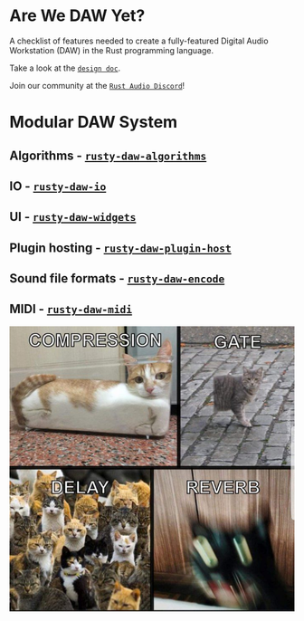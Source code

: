 # Are We DAW Yet?
A checklist of features needed to create a fully-featured Digital Audio Workstation (DAW) in the Rust programming language.

Take a look at the [`design doc`].

Join our community at the [`Rust Audio Discord`]!

# Modular DAW System

## Algorithms - [`rusty-daw-algorithms`]
## IO - [`rusty-daw-io`]
## UI - [`rusty-daw-widgets`]
## Plugin hosting - [`rusty-daw-plugin-host`]
## Sound file formats - [`rusty-daw-encode`]
## MIDI - [`rusty-daw-midi`]

<img src="/images/dank_meme.jpg">

[`tuix`]: https://github.com/geom3trik/tuix
[`iced`]: https://github.com/hecrj/iced
[`egui`]: https://github.com/emilk/egui
[`Rust Audio Discord`]: https://discord.com/channels/590254806208217089/590283781806620672
[`rusty-daw-algorithms`]: https://github.com/RustyDAW/rusty-daw-algorithms
[`rusty-daw-io`]: https://github.com/RustyDAW/rusty-daw-io
[`rusty-daw-plugin-host`]: https://github.com/RustyDAW/rusty-daw-plugin-host
[`rusty-daw-encode`]: https://github.com/RustyDAW/rusty-daw-encode
[`rusty-daw-midi`]: https://github.com/RustyDAW/rusty-daw-midi
[`rusty-daw-widgets`]: https://github.com/RustyDAW/rusty-daw-widgets
[`design doc`]: DesignDoc.md

